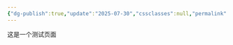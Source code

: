 ```yaml
---
{"dg-publish":true,"update":"2025-07-30","cssclasses":null,"permalink":"/amplifier/amp/","dgPassFrontmatter":true}
---
```


这是一个测试页面
